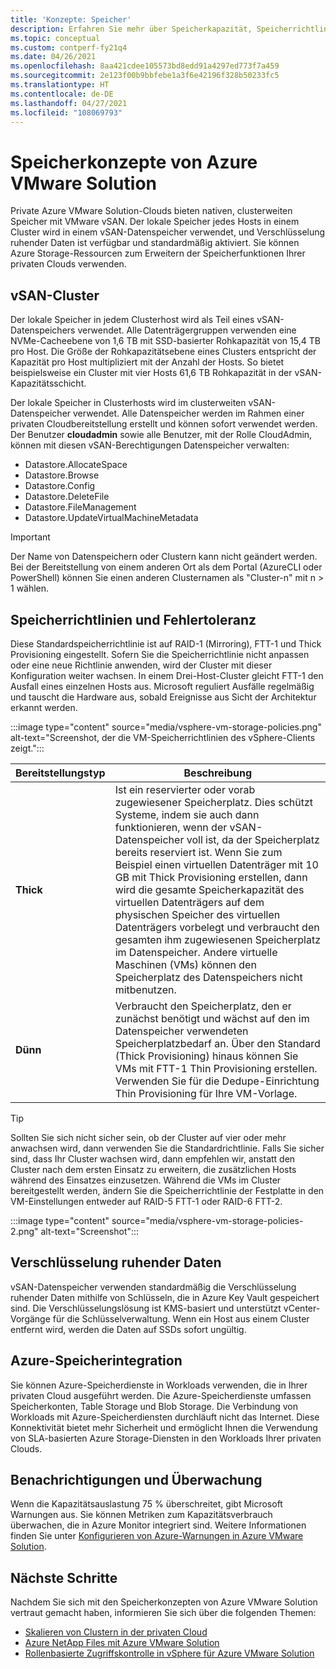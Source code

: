 ```yaml
---
title: 'Konzepte: Speicher'
description: Erfahren Sie mehr über Speicherkapazität, Speicherrichtlinien, Fehlertoleranz und Speicherintegration in Azure VMware Solution Private Clouds.
ms.topic: conceptual
ms.custom: contperf-fy21q4
ms.date: 04/26/2021
ms.openlocfilehash: 8aa421cdee105573bd8edd91a4297ed773f7a459
ms.sourcegitcommit: 2e123f00b9bbfebe1a3f6e42196f328b50233fc5
ms.translationtype: HT
ms.contentlocale: de-DE
ms.lasthandoff: 04/27/2021
ms.locfileid: "108069793"
---
```

# <a name="azure-vmware-solution-storage-concepts"></a>Speicherkonzepte von Azure VMware Solution

Private Azure VMware Solution-Clouds bieten nativen, clusterweiten Speicher mit VMware vSAN. Der lokale Speicher jedes Hosts in einem Cluster wird in einem vSAN-Datenspeicher verwendet, und Verschlüsselung ruhender Daten ist verfügbar und standardmäßig aktiviert. Sie können Azure Storage-Ressourcen zum Erweitern der Speicherfunktionen Ihrer privaten Clouds verwenden.

## <a name="vsan-clusters"></a>vSAN-Cluster

Der lokale Speicher in jedem Clusterhost wird als Teil eines vSAN-Datenspeichers verwendet. Alle Datenträgergruppen verwenden eine NVMe-Cacheebene von 1,6 TB mit SSD-basierter Rohkapazität von 15,4 TB pro Host. Die Größe der Rohkapazitätsebene eines Clusters entspricht der Kapazität pro Host multipliziert mit der Anzahl der Hosts. So bietet beispielsweise ein Cluster mit vier Hosts 61,6 TB Rohkapazität in der vSAN-Kapazitätsschicht.

Der lokale Speicher in Clusterhosts wird im clusterweiten vSAN-Datenspeicher verwendet. Alle Datenspeicher werden im Rahmen einer privaten Cloudbereitstellung erstellt und können sofort verwendet werden. Der Benutzer **cloudadmin** sowie alle Benutzer, mit der Rolle CloudAdmin, können mit diesen vSAN-Berechtigungen Datenspeicher verwalten:

- Datastore.AllocateSpace
- Datastore.Browse
- Datastore.Config
- Datastore.DeleteFile
- Datastore.FileManagement
- Datastore.UpdateVirtualMachineMetadata

>[!IMPORTANT]
>Der Name von Datenspeichern oder Clustern kann nicht geändert werden. Bei der Bereitstellung von einem anderen Ort als dem Portal (AzureCLI oder PowerShell) können Sie einen anderen Clusternamen als "Cluster-n" mit n > 1 wählen.

## <a name="storage-policies-and-fault-tolerance"></a>Speicherrichtlinien und Fehlertoleranz

Diese Standardspeicherrichtlinie ist auf RAID-1 (Mirroring), FTT-1 und Thick Provisioning eingestellt.  Sofern Sie die Speicherrichtlinie nicht anpassen oder eine neue Richtlinie anwenden, wird der Cluster mit dieser Konfiguration weiter wachsen. In einem Drei-Host-Cluster gleicht FTT-1 den Ausfall eines einzelnen Hosts aus. Microsoft reguliert Ausfälle regelmäßig und tauscht die Hardware aus, sobald Ereignisse aus Sicht der Architektur erkannt werden.

:::image type="content" source="media/vsphere-vm-storage-policies.png" alt-text="Screenshot, der die VM-Speicherrichtlinien des vSphere-Clients zeigt.":::


|Bereitstellungstyp  |Beschreibung  |
|---------|---------|
|**Thick**      | Ist ein reservierter oder vorab zugewiesener Speicherplatz. Dies schützt Systeme, indem sie auch dann funktionieren, wenn der vSAN-Datenspeicher voll ist, da der Speicherplatz bereits reserviert ist. Wenn Sie zum Beispiel einen virtuellen Datenträger mit 10 GB mit Thick Provisioning erstellen, dann wird die gesamte Speicherkapazität des virtuellen Datenträgers auf dem physischen Speicher des virtuellen Datenträgers vorbelegt und verbraucht den gesamten ihm zugewiesenen Speicherplatz im Datenspeicher. Andere virtuelle Maschinen (VMs) können den Speicherplatz des Datenspeichers nicht mitbenutzen.         |
|**Dünn**      | Verbraucht den Speicherplatz, den er zunächst benötigt und wächst auf den im Datenspeicher verwendeten Speicherplatzbedarf an. Über den Standard (Thick Provisioning) hinaus können Sie VMs mit FTT-1 Thin Provisioning erstellen. Verwenden Sie für die Dedupe-Einrichtung Thin Provisioning für Ihre VM-Vorlage.         |

>[!TIP]
>Sollten Sie sich nicht sicher sein, ob der Cluster auf vier oder mehr anwachsen wird, dann verwenden Sie die Standardrichtlinie.  Falls Sie sicher sind, dass Ihr Cluster wachsen wird, dann empfehlen wir, anstatt den Cluster nach dem ersten Einsatz zu erweitern, die zusätzlichen Hosts während des Einsatzes einzusetzen. Während die VMs im Cluster bereitgestellt werden, ändern Sie die Speicherrichtlinie der Festplatte in den VM-Einstellungen entweder auf RAID-5 FTT-1 oder RAID-6 FTT-2. 
>
>:::image type="content" source="media/vsphere-vm-storage-policies-2.png" alt-text="Screenshot":::


## <a name="data-at-rest-encryption"></a>Verschlüsselung ruhender Daten

vSAN-Datenspeicher verwenden standardmäßig die Verschlüsselung ruhender Daten mithilfe von Schlüsseln, die in Azure Key Vault gespeichert sind. Die Verschlüsselungslösung ist KMS-basiert und unterstützt vCenter-Vorgänge für die Schlüsselverwaltung.  Wenn ein Host aus einem Cluster entfernt wird, werden die Daten auf SSDs sofort ungültig.

## <a name="azure-storage-integration"></a>Azure-Speicherintegration

Sie können Azure-Speicherdienste in Workloads verwenden, die in Ihrer privaten Cloud ausgeführt werden. Die Azure-Speicherdienste umfassen Speicherkonten, Table Storage und Blob Storage. Die Verbindung von Workloads mit Azure-Speicherdiensten durchläuft nicht das Internet. Diese Konnektivität bietet mehr Sicherheit und ermöglicht Ihnen die Verwendung von SLA-basierten Azure Storage-Diensten in den Workloads Ihrer privaten Clouds.

## <a name="alerts-and-monitoring"></a>Benachrichtigungen und Überwachung

Wenn die Kapazitätsauslastung 75 % überschreitet, gibt Microsoft Warnungen aus.  Sie können Metriken zum Kapazitätsverbrauch überwachen, die in Azure Monitor integriert sind. Weitere Informationen finden Sie unter [Konfigurieren von Azure-Warnungen in Azure VMware Solution](configure-alerts-for-azure-vmware-solution.md).

## <a name="next-steps"></a>Nächste Schritte

Nachdem Sie sich mit den Speicherkonzepten von Azure VMware Solution vertraut gemacht haben, informieren Sie sich über die folgenden Themen:

- [Skalieren von Clustern in der privaten Cloud][tutorial-scale-private-cloud]
- [Azure NetApp Files mit Azure VMware Solution](netapp-files-with-azure-vmware-solution.md)
- [Rollenbasierte Zugriffskontrolle in vSphere für Azure VMware Solution](concepts-identity.md)


<!-- LINKS - external-->

<!-- LINKS - internal -->
[tutorial-scale-private-cloud]: ./tutorial-scale-private-cloud.md
[concepts-identity]: ./concepts-identity.md
